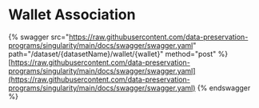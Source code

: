 # Wallet Association

{% swagger src="https://raw.githubusercontent.com/data-preservation-programs/singularity/main/docs/swagger/swagger.yaml" path="/dataset/{datasetName}/wallet/{wallet}" method="post" %}
[https://raw.githubusercontent.com/data-preservation-programs/singularity/main/docs/swagger/swagger.yaml](https://raw.githubusercontent.com/data-preservation-programs/singularity/main/docs/swagger/swagger.yaml)
{% endswagger %}


